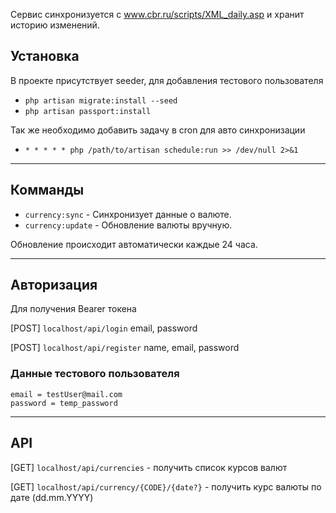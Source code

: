 Сервис синхронизуется с www.cbr.ru/scripts/XML_daily.asp и хранит историю изменений.


## Установка

В проекте присутствует seeder, для добавления тестового пользователя

 - `php artisan migrate:install --seed`
 - `php artisan passport:install`

Так же необходимо добавить задачу в cron для авто синхронизации
 - `* * * * * php /path/to/artisan schedule:run >> /dev/null 2>&1`

---
## Комманды
 
 - `currency:sync` - Синхронизует данные о валюте.
 - `currency:update` - Обновление валюты вручную.

Обновление происходит автоматически каждые 24 часа.

---
## Авторизация

Для получения Bearer токена 

 [POST] `localhost/api/login` email, password

 [POST] `localhost/api/register` name, email, password

### Данные тестового пользователя

    email = testUser@mail.com 
    password = temp_password 

---
## API

 [GET] `localhost/api/currencies` - получить список курсов валют

 [GET] `localhost/api/currency/{CODE}/{date?}` - получить курс валюты по дате (dd.mm.YYYY)

    